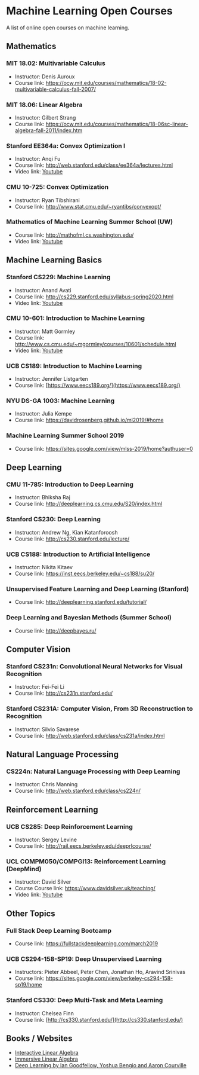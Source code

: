 # Machine Learning Open Courses
A list of online open courses on machine learning.

## Mathematics

### MIT 18.02: Multivariable Calculus
* Instructor: Denis Auroux
* Course link: https://ocw.mit.edu/courses/mathematics/18-02-multivariable-calculus-fall-2007/

### MIT 18.06: Linear Algebra
* Instructor: Gilbert Strang
* Course link: https://ocw.mit.edu/courses/mathematics/18-06sc-linear-algebra-fall-2011/index.htm

### Stanford EE364a: Convex Optimization I
* Instructor: Anqi Fu
* Course link: http://web.stanford.edu/class/ee364a/lectures.html
* Video link: [Youtube](https://www.youtube.com/playlist?list=PL3940DD956CDF0622)

### CMU 10-725: Convex Optimization

* Instructor: Ryan Tibshirani
* Course link: http://www.stat.cmu.edu/~ryantibs/convexopt/

### Mathematics of Machine Learning Summer School (UW)

* Course link: http://mathofml.cs.washington.edu/
* Video link: [Youtube](https://www.youtube.com/watch?v=3wbLr-NnIKI&list=PLTPQEx-31JXhguCush5J7OGnEORofoCW9)

## Machine Learning Basics

### Stanford CS229: Machine Learning
* Instructor: Anand Avati
* Course link: http://cs229.stanford.edu/syllabus-spring2020.html
* Video link: [Youtube](https://www.youtube.com/playlist?list=PLoROMvodv4rMiGQp3WXShtMGgzqpfVfbU)

### CMU 10-601: Introduction to Machine Learning
* Instructor: Matt Gormley
* Course link: http://www.cs.cmu.edu/~mgormley/courses/10601/schedule.html
* Video link: [Youtube](https://www.youtube.com/playlist?list=PL7k0r4t5c10-g7CWCnHfZOAxLaiNinChk)

### UCB CS189: Introduction to Machine Learning
* Instructor: Jennifer Listgarten
* Course link: [https://www.eecs189.org/](https://www.eecs189.org/)

### NYU DS-GA 1003: Machine Learning
* Instructor: Julia Kempe
* Course link: https://davidrosenberg.github.io/ml2019/#home

### Machine Learning Summer School 2019
* Course link: https://sites.google.com/view/mlss-2019/home?authuser=0

## Deep Learning

### CMU 11-785: Introduction to Deep Learning

* Instructor: Bhiksha Raj
* Course link: http://deeplearning.cs.cmu.edu/S20/index.html

### Stanford CS230: Deep Learning
* Instructor: Andrew Ng, Kian Katanforoosh
* Course link: http://cs230.stanford.edu/lecture/

### UCB CS188: Introduction to Artificial Intelligence
* Instructor: Nikita Kitaev
* Course link: https://inst.eecs.berkeley.edu/~cs188/su20/

### Unsupervised Feature Learning and Deep Learning (Stanford)
* Course link: http://deeplearning.stanford.edu/tutorial/

### Deep Learning and Bayesian Methods (Summer School)
* Course link: http://deepbayes.ru/

## Computer Vision

### Stanford CS231n: Convolutional Neural Networks for Visual Recognition
* Instructor: Fei-Fei Li
* Course link: http://cs231n.stanford.edu/

### Stanford CS231A: Computer Vision, From 3D Reconstruction to Recognition
* Instructor: Silvio Savarese
* Course link: http://web.stanford.edu/class/cs231a/index.html

## Natural Language Processing

### CS224n: Natural Language Processing with Deep Learning
* Instructor: Chris Manning
* Course link: http://web.stanford.edu/class/cs224n/

## Reinforcement Learning

### UCB CS285: Deep Reinforcement Learning
* Instructor: Sergey Levine
* Course link: http://rail.eecs.berkeley.edu/deeprlcourse/

### UCL COMPM050/COMPGI13: Reinforcement Learning (DeepMind)
* Instructor: David Silver
* Course Course link: https://www.davidsilver.uk/teaching/
* Video link: [Youtube](https://www.youtube.com/watch?v=2pWv7GOvuf0)

## Other Topics
### Full Stack Deep Learning Bootcamp
* Course link: https://fullstackdeeplearning.com/march2019

### UCB CS294-158-SP19: Deep Unsupervised Learning
* Instructors: Pieter Abbeel, Peter Chen, Jonathan Ho, Aravind Srinivas
* Course link: https://sites.google.com/view/berkeley-cs294-158-sp19/home

### Stanford CS330: Deep Multi-Task and Meta Learning
* Instructor: Chelsea Finn
* Course link: [http://cs330.stanford.edu/](http://cs330.stanford.edu/)

## Books / Websites
* [Interactive Linear Algebra](https://textbooks.math.gatech.edu/ila/index.html)
* [Immersive Linear Algebra](http://immersivemath.com/ila/index.html)
* [Deep Learning by Ian Goodfellow, Yoshua Bengio and Aaron Courville](https://www.deeplearningbook.org/)